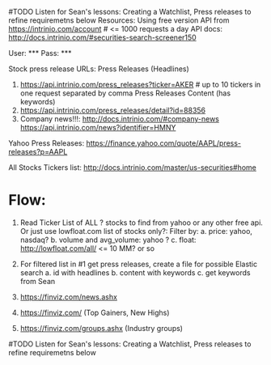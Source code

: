 #TODO       Listen for Sean's lessons: Creating a Watchlist, Press releases to refine requiremetns below
Resources:
Using free version API from
https://intrinio.com/account        # <= 1000 requests a day
API docs:
http://docs.intrinio.com/#securities-search-screener150


User: ***
Pass: ***

Stock press release URLs:
    Press Releases (Headlines)
1. https://api.intrinio.com/press_releases?ticker=AKER      # up to 10 tickers in one request separated by comma
    Press Releases Content (has keywords)
2. https://api.intrinio.com/press_releases/detail?id=88356
3. Company news!!!:
http://docs.intrinio.com/#company-news
https://api.intrinio.com/news?identifier=HMNY

Yahoo Press Releases:
https://finance.yahoo.com/quote/AAPL/press-releases?p=AAPL

All Stocks Tickers list:
http://docs.intrinio.com/master/us-securities#home

Flow:
============
1. Read Ticker List of ALL ? stocks to find from yahoo or any other free api.
Or just use lowfloat.com list of stocks only?:
Filter  by:
   a. price:                  yahoo, nasdaq?
   b. volume and avg_volume:  yahoo ?
   c. float:                  http://lowfloat.com/all/  <= 10 MM? or so

2. For filtered list in #1 get press releases, create a file for possible Elastic search
    a. id with headlines
    b. content with keywords
    c. get keywords from Sean
    
3. https://finviz.com/news.ashx
4. https://finviz.com/ (Top Gainers, New Highs)
5. https://finviz.com/groups.ashx   (Industry groups)

#TODO       Listen for Sean's lessons: Creating a Watchlist, Press releases to refine requiremetns below
